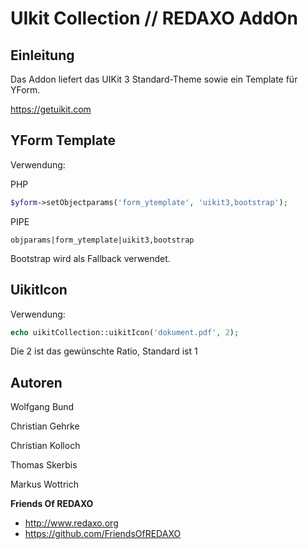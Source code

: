 # UIkit Collection // REDAXO AddOn

## Einleitung

Das Addon liefert das UIKit 3 Standard-Theme sowie ein Template für YForm.

https://getuikit.com


## YForm Template

Verwendung: 

PHP
```php 
$yform->setObjectparams('form_ytemplate', 'uikit3,bootstrap');
```

PIPE
```
objparams|form_ytemplate|uikit3,bootstrap
```
Bootstrap wird als Fallback verwendet. 

## UikitIcon

Verwendung: 

```PHP
echo uikitCollection::uikitIcon('dokument.pdf', 2);
```
Die 2 ist das gewünschte Ratio, Standard ist 1

## Autoren

Wolfgang Bund

Christian Gehrke

Christian Kolloch

Thomas Skerbis

Markus Wottrich

**Friends Of REDAXO**

* http://www.redaxo.org
* https://github.com/FriendsOfREDAXO
